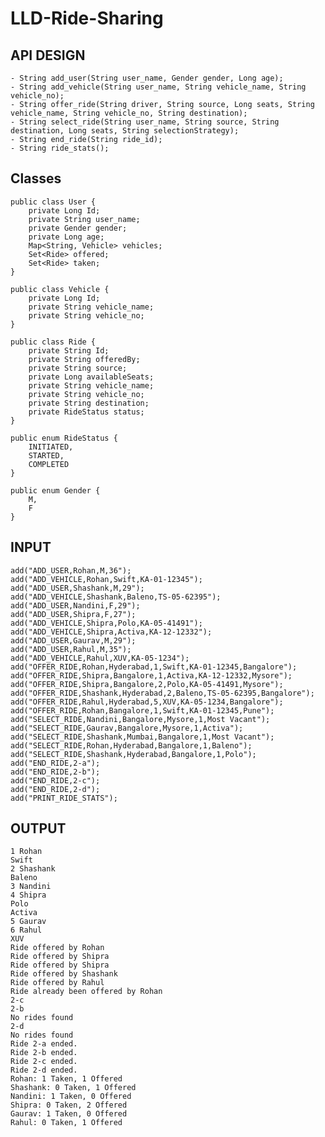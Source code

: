 # LLD-Ride-Sharing

## API DESIGN
    - String add_user(String user_name, Gender gender, Long age);
    - String add_vehicle(String user_name, String vehicle_name, String vehicle_no);
    - String offer_ride(String driver, String source, Long seats, String vehicle_name, String vehicle_no, String destination);
    - String select_ride(String user_name, String source, String destination, Long seats, String selectionStrategy);
    - String end_ride(String ride_id);
    - String ride_stats();

## Classes

    public class User {
        private Long Id;
        private String user_name;
        private Gender gender;
        private Long age;
        Map<String, Vehicle> vehicles;
        Set<Ride> offered;
        Set<Ride> taken;
    }

    public class Vehicle {
        private Long Id;
        private String vehicle_name;
        private String vehicle_no;
    }

    public class Ride {
        private String Id;
        private String offeredBy;
        private String source;
        private Long availableSeats;
        private String vehicle_name;
        private String vehicle_no;
        private String destination;
        private RideStatus status;
    }

    public enum RideStatus {
        INITIATED,
        STARTED,
        COMPLETED
    }

    public enum Gender {
        M,
        F
    }

## INPUT
    add("ADD_USER,Rohan,M,36");
    add("ADD_VEHICLE,Rohan,Swift,KA-01-12345");
    add("ADD_USER,Shashank,M,29");
    add("ADD_VEHICLE,Shashank,Baleno,TS-05-62395");
    add("ADD_USER,Nandini,F,29");
    add("ADD_USER,Shipra,F,27");
    add("ADD_VEHICLE,Shipra,Polo,KA-05-41491");
    add("ADD_VEHICLE,Shipra,Activa,KA-12-12332");
    add("ADD_USER,Gaurav,M,29");
    add("ADD_USER,Rahul,M,35");
    add("ADD_VEHICLE,Rahul,XUV,KA-05-1234");
    add("OFFER_RIDE,Rohan,Hyderabad,1,Swift,KA-01-12345,Bangalore");
    add("OFFER_RIDE,Shipra,Bangalore,1,Activa,KA-12-12332,Mysore");
    add("OFFER_RIDE,Shipra,Bangalore,2,Polo,KA-05-41491,Mysore");
    add("OFFER_RIDE,Shashank,Hyderabad,2,Baleno,TS-05-62395,Bangalore");
    add("OFFER_RIDE,Rahul,Hyderabad,5,XUV,KA-05-1234,Bangalore");
    add("OFFER_RIDE,Rohan,Bangalore,1,Swift,KA-01-12345,Pune");
    add("SELECT_RIDE,Nandini,Bangalore,Mysore,1,Most Vacant");
    add("SELECT_RIDE,Gaurav,Bangalore,Mysore,1,Activa");
    add("SELECT_RIDE,Shashank,Mumbai,Bangalore,1,Most Vacant");
    add("SELECT_RIDE,Rohan,Hyderabad,Bangalore,1,Baleno");
    add("SELECT_RIDE,Shashank,Hyderabad,Bangalore,1,Polo");
    add("END_RIDE,2-a");
    add("END_RIDE,2-b");
    add("END_RIDE,2-c");
    add("END_RIDE,2-d");
    add("PRINT_RIDE_STATS");

## OUTPUT
    1 Rohan
    Swift
    2 Shashank
    Baleno
    3 Nandini
    4 Shipra
    Polo
    Activa
    5 Gaurav
    6 Rahul
    XUV
    Ride offered by Rohan
    Ride offered by Shipra
    Ride offered by Shipra
    Ride offered by Shashank
    Ride offered by Rahul
    Ride already been offered by Rohan
    2-c
    2-b
    No rides found
    2-d
    No rides found
    Ride 2-a ended.
    Ride 2-b ended.
    Ride 2-c ended.
    Ride 2-d ended.
    Rohan: 1 Taken, 1 Offered
    Shashank: 0 Taken, 1 Offered
    Nandini: 1 Taken, 0 Offered
    Shipra: 0 Taken, 2 Offered
    Gaurav: 1 Taken, 0 Offered
    Rahul: 0 Taken, 1 Offered